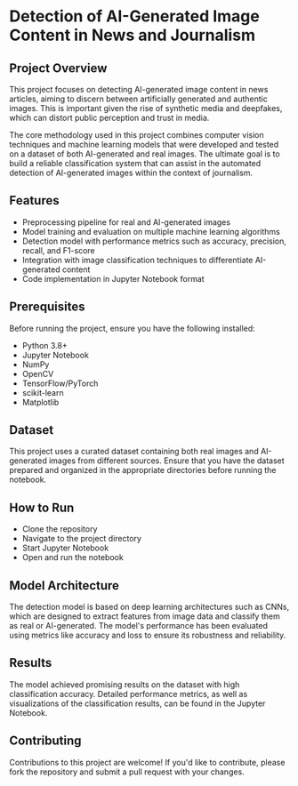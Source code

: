# Detection of AI-Generated Image Content in News and Journalism

## Project Overview

This project focuses on detecting AI-generated image content in news articles, aiming to discern between artificially generated and authentic images. This is important given the rise of synthetic media and deepfakes, which can distort public perception and trust in media.

The core methodology used in this project combines computer vision techniques and machine learning models that were developed and tested on a dataset of both AI-generated and real images. The ultimate goal is to build a reliable classification system that can assist in the automated detection of AI-generated images within the context of journalism.

## Features

- Preprocessing pipeline for real and AI-generated images
- Model training and evaluation on multiple machine learning algorithms
- Detection model with performance metrics such as accuracy, precision, recall, and F1-score
- Integration with image classification techniques to differentiate AI-generated content
- Code implementation in Jupyter Notebook format

## Prerequisites

Before running the project, ensure you have the following installed:

- Python 3.8+
- Jupyter Notebook
- NumPy
- OpenCV
- TensorFlow/PyTorch
- scikit-learn
- Matplotlib

## Dataset

This project uses a curated dataset containing both real images and AI-generated images from different sources. Ensure that you have the dataset prepared and organized in the appropriate directories before running the notebook.

## How to  Run

- Clone the repository
- Navigate to the project directory
- Start Jupyter Notebook
- Open and run the notebook

## Model Architecture

The detection model is based on deep learning architectures such as CNNs, which are designed to extract features from image data and classify them as real or AI-generated. The model's performance has been evaluated using metrics like accuracy and loss to ensure its robustness and reliability.

## Results

The model achieved promising results on the dataset with high classification accuracy. Detailed performance metrics, as well as visualizations of the classification results, can be found in the Jupyter Notebook.

## Contributing

Contributions to this project are welcome! If you'd like to contribute, please fork the repository and submit a pull request with your changes.

